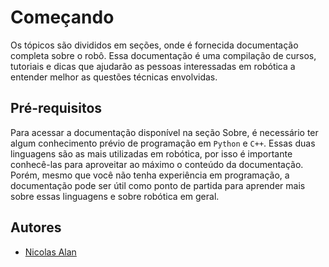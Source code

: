 # **Começando**
Os tópicos são divididos em seções, onde é fornecida documentação completa sobre o robô. Essa documentação é uma compilação de cursos, tutoriais e dicas que ajudarão as pessoas interessadas em robótica a entender melhor as questões técnicas envolvidas.
## **Pré-requisitos**
Para acessar a documentação disponível na seção Sobre, é necessário ter algum conhecimento prévio de programação em `Python` e `C++`. Essas duas linguagens são as mais utilizadas em robótica, por isso é importante conhecê-las para aproveitar ao máximo o conteúdo da documentação. Porém, mesmo que você não tenha experiência em programação, a documentação pode ser útil como ponto de partida para aprender mais sobre essas linguagens e sobre robótica em geral.
## **Autores**
* [Nicolas Alan](https://navtech-rosy.vercel.app/contact.html)
